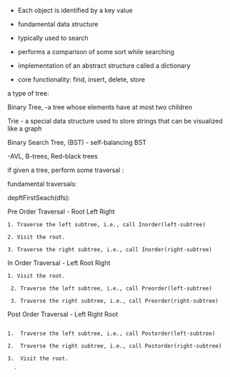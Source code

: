 - Each object is identified by a key value

- fundamental data structure
- typically used to search
- performs a comparison of some sort while searching
- implementation of an abstract structure called a dictionary
- core functionality: find, insert, delete, store

a type of tree:

Binary Tree, -a tree whose elements have at most two children

Trie - a special data structure used to store strings that can be visualized like a graph

Binary Search Tree, (BST) - self-balancing BST

-AVL, B-trees, Red-black trees

if given a tree, perform some traversal :

fundamental traversals:

depftFirstSeach(dfs):
  
 Pre Order Traversal - Root Left Right
 
``` 
1. Traverse the left subtree, i.e., call Inorder(left-subtree) 

2. Visit the root. 

3. Traverse the right subtree, i.e., call Inorder(right-subtree)
```

In Order Traversal - Left Root Right

 ```
 1. Visit the root. 
  
  2. Traverse the left subtree, i.e., call Preorder(left-subtree)
  
  3. Traverse the right subtree, i.e., call Preorder(right-subtree)
  ```
  
   Post Order Traversal - Left Right Root
   
   ```
    
  1.  Traverse the left subtree, i.e., call Postorder(left-subtree)
  
  2.  Traverse the right subtree, i.e., call Postorder(right-subtree)
  
  3.  Visit the root.
  ```
  
  
  
      `
